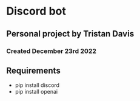 # Discord bot 

## Personal project by Tristan Davis

### Created December 23rd 2022


## Requirements

- pip install discord
- pip install openai
